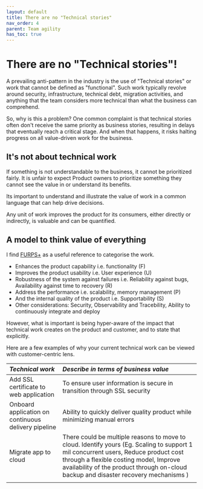 ```yaml
---
layout: default
title: There are no "Technical stories"
nav_order: 4
parent: Team agility
has_toc: true
---
```


# There are no "Technical stories"!

A prevailing anti-pattern in the industry is the use of "Technical stories" or work that cannot be defined as "functional". Such work typically revolve around security, infrastructure, technical debt, migration activities, and anything that the team considers more technical than what the business can comprehend.

So, why is this a problem? One common complaint is that technical stories often don't receive the same priority as business stories, resulting in delays that eventually reach a critical stage. And when that happens, it risks halting progress on all value-driven work for the business.
 
## It's not about technical work

If something is not understandable to the business, it cannot be prioritized fairly. It is unfair to expect Product owners to prioritize something they cannot see the value in or understand its benefits.

Its important to understand and illustrate the value of work in a common language that can help drive decisions.

Any unit of work improves the product for its consumers, either directly or indirectly, is valuable and can be quantified.

## A model to think value of everything
 
I find <a href="https://en.wikipedia.org/wiki/FURPS">FURPS+</a> as a useful reference to categorise the work.
	
- Enhances the product capability i.e. functionality (F)
- Improves the product usability i.e. User experience (U)
- Robustness of the system against failures i.e. Reliability against bugs, Availability against time to recovery (R)
- Address the performance i.e. scalability, memory management (P)
- And the internal quality of the product i.e. Supportability (S)
- Other considerations: Security, Observability and Tracebility, Ability to continuously integrate and deploy
	
However, what is important is being hyper-aware of the impact that technical work creates on the product and customer, and to state that explicitly.


Here are a few examples of why your current technical work can be viewed with customer-centric lens.
 
| ***Technical work*** | ***Describe in terms of business value*** |
|:----------------------|:---------------------|
| Add SSL certificate to web application  |  To ensure user information is secure in transition through SSL security |
| Onboard application on continuous delivery pipeline | Ability to quickly deliver quality product while minimizing manual errors  |
| Migrate app to cloud |  There could be multiple reasons to move to cloud. Identify yours (Eg. Scaling to support 1 mil concurrent users, Reduce product cost through a flexible costing model, Improve availability of the product through on-cloud backup and disaster recovery mechanisms ) |
| | |















